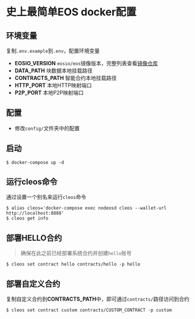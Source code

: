 # 史上最简单EOS docker配置

## 环境变量
复制`.env.example`到`.env`，配置环境变量
- **EOSIO_VERSION** `eosio/eos`镜像版本，完整列表查看[镜像仓库](https://hub.docker.com/r/eosio/eos/tags/)
- **DATA_PATH** 块数据本地挂载路径
- **CONTRACTS_PATH** 智能合约本地挂载路径
- **HTTP_PORT** 本地HTTP映射端口
- **P2P_PORT** 本地P2P映射端口

## 配置
- 修改`config/`文件夹中的配置

## 启动
```shell
$ docker-compose up -d
```

## 运行cleos命令
通过设置一个别名来运行`cleos`命令
```shell
$ alias cleos='docker-compose exec nodeosd cleos --wallet-url http://localhost:8888'
$ cleos get info
```

## 部署HELLO合约
> 确保在此之前已经部署系统合约并创建`hello`账号

```shell
$ cleos set contract hello contracts/hello -p hello
```

## 部署自定义合约
复制自定义合约到**CONTRACTS_PATH**中，即可通过`contracts/`路径访问到合约
```shell
$ cleos set contract custom contracts/CUSTOM_CONTRACT -p custom
```